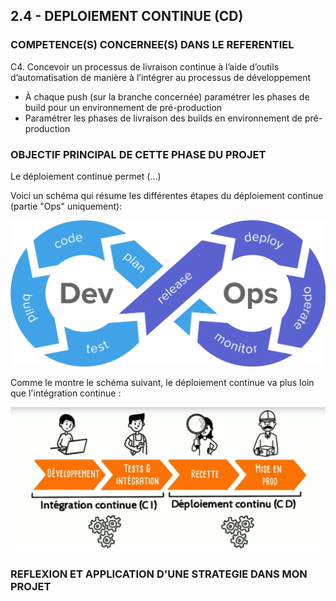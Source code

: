 ## 2.4 - DEPLOIEMENT CONTINUE (CD)

### COMPETENCE(S) CONCERNEE(S) DANS LE REFERENTIEL

C4. Concevoir un processus de livraison continue à l’aide d’outils d’automatisation de manière à l’intégrer au processus de développement
- À chaque push (sur la branche concernée) paramétrer les phases de build pour un environnement de pré-production
- Paramétrer les phases de livraison des builds en environnement de pré-production

### OBJECTIF PRINCIPAL DE CETTE PHASE DU PROJET

Le déploiement continue permet (...)




Voici un schéma qui résume les différentes étapes du déploiement continue (partie "Ops" uniquement):

![DevOps](../img/devops.png "DevOps")


Comme le montre le schéma suivant, le déploiement continue va plus loin que l'intégration continue :

![Intégration continue et déploiement continu](../img/integration_continue_et_deploiement_continu.jpg "Intégration continue et déploiement continu")




### REFLEXION ET APPLICATION D'UNE STRATEGIE DANS MON PROJET

